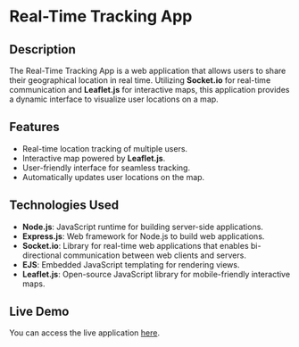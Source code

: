 # Real-Time Tracking App

## Description

The Real-Time Tracking App is a web application that allows users to share their geographical location in real time. Utilizing **Socket.io** for real-time communication and **Leaflet.js** for interactive maps, this application provides a dynamic interface to visualize user locations on a map.

## Features

- Real-time location tracking of multiple users.
- Interactive map powered by **Leaflet.js**.
- User-friendly interface for seamless tracking.
- Automatically updates user locations on the map.

## Technologies Used

- **Node.js**: JavaScript runtime for building server-side applications.
- **Express.js**: Web framework for Node.js to build web applications.
- **Socket.io**: Library for real-time web applications that enables bi-directional communication between web clients and servers.
- **EJS**: Embedded JavaScript templating for rendering views.
- **Leaflet.js**: Open-source JavaScript library for mobile-friendly interactive maps.

## Live Demo

You can access the live application [here](https://location-tracker-swek.onrender.com).


